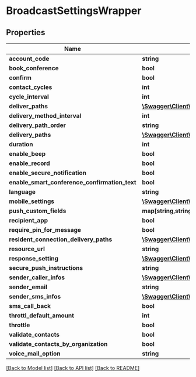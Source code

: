 # BroadcastSettingsWrapper

## Properties
Name | Type | Description | Notes
------------ | ------------- | ------------- | -------------
**account_code** | **string** |  | [optional] 
**book_conference** | **bool** |  | [optional] 
**confirm** | **bool** |  | [optional] 
**contact_cycles** | **int** |  | [optional] 
**cycle_interval** | **int** |  | [optional] 
**deliver_paths** | [**\Swagger\Client\Model\OrganizationPathWrapper[]**](OrganizationPathWrapper.md) |  | [optional] 
**delivery_method_interval** | **int** |  | [optional] 
**delivery_path_order** | **string** |  | [optional] 
**delivery_paths** | [**\Swagger\Client\Model\OrganizationPathWrapper[]**](OrganizationPathWrapper.md) |  | [optional] 
**duration** | **int** |  | [optional] 
**enable_beep** | **bool** |  | [optional] 
**enable_record** | **bool** |  | [optional] 
**enable_secure_notification** | **bool** |  | [optional] 
**enable_smart_conference_confirmation_text** | **bool** |  | [optional] 
**language** | **string** |  | [optional] 
**mobile_settings** | [**\Swagger\Client\Model\MobileNotificationSettingsWrapper**](MobileNotificationSettingsWrapper.md) |  | [optional] 
**push_custom_fields** | **map[string,string]** |  | [optional] 
**recipient_app** | **bool** |  | [optional] 
**require_pin_for_message** | **bool** |  | [optional] 
**resident_connection_delivery_paths** | [**\Swagger\Client\Model\OrganizationPathRCWrapper[]**](OrganizationPathRCWrapper.md) |  | [optional] 
**resource_url** | **string** |  | [optional] 
**response_setting** | [**\Swagger\Client\Model\ResponseSettingWrapper**](ResponseSettingWrapper.md) |  | [optional] 
**secure_push_instructions** | **string** |  | [optional] 
**sender_caller_infos** | [**\Swagger\Client\Model\SenderInformationWrapper[]**](SenderInformationWrapper.md) |  | [optional] 
**sender_email** | **string** |  | [optional] 
**sender_sms_infos** | [**\Swagger\Client\Model\SenderSMSInfoWrapper[]**](SenderSMSInfoWrapper.md) |  | [optional] 
**sms_call_back** | **bool** |  | [optional] 
**throttl_default_amount** | **int** |  | [optional] 
**throttle** | **bool** |  | [optional] 
**validate_contacts** | **bool** |  | [optional] 
**validate_contacts_by_organization** | **bool** |  | [optional] 
**voice_mail_option** | **string** |  | [optional] 

[[Back to Model list]](../README.md#documentation-for-models) [[Back to API list]](../README.md#documentation-for-api-endpoints) [[Back to README]](../README.md)


